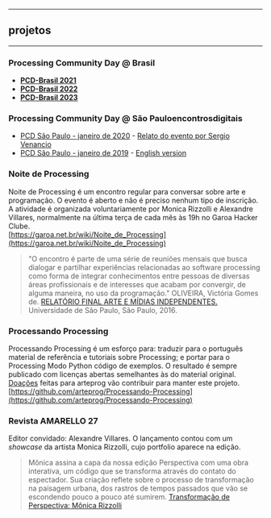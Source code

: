 <!--- p class="h0"><strong>arteprog</strong> arte e programação</p --->

<hr>

## projetos

<hr>

### Processing Community Day @ Brasil 

- [**PCD-Brasil 2021**](https://pcd2021.encontrosdigitais.com.br/)
- [**PCD-Brasil 2022**](https://pcd2022.encontrosdigitais.com.br/)
- [**PCD-Brasil 2023**](https://pcd2023.encontrosdigitais.com.br/)

### Processing Community Day @ São Pauloencontrosdigitais

- [PCD São Paulo - janeiro de 2020](https://arteprog.space/PCD-SP-20) - [Relato do evento por Sergio Venancio](https://arteprog.space/PCD-SP-20/relatos/pt)
- [PCD São Paulo - janeiro de 2019](https://arteprog.space/PCD-SP-19/PT/) - [English version](https://arteprog.space/PCD-SP-19/EN/)

### Noite de Processing

Noite de Processing é um encontro regular para conversar sobre arte e programação. O evento é aberto e não é preciso nenhum tipo de inscrição. A atividade é organizada voluntariamente por Monica Rizzolli e Alexandre Villares, normalmente na última terça de cada mês às 19h no Garoa Hacker Clube.<br>
[https://garoa.net.br/wiki/Noite_de_Processing](https://garoa.net.br/wiki/Noite_de_Processing)

> "O encontro é parte de uma série de reuniões mensais que busca dialogar e partilhar experiências relacionadas ao software processing como forma de integrar conhecimentos entre pessoas de diversas áreas profissionais e de interesses que acabam por convergir, de alguma maneira, no uso da programação." 
> OLIVEIRA, Victória Gomes de. [RELATÓRIO FINAL ARTE E MÍDIAS INDEPENDENTES.](https://github.com/arteprog/arteprog.github.io/blob/master/assets/textos/Arte-e-Mi%CC%81dias-Independentes-Victo%CC%81ria-Gomes-de-Oliveira.pdf) Universidade de São Paulo, São Paulo, 2016.

### Processando Processing

Processando Processing é um esforço para: traduzir para o português material de referência e tutoriais sobre Processing; e portar para o Processing Modo Python código de exemplos. O resultado é sempre publicado com licenças abertas semelhantes às do material original. [Doações](https://www.patreon.com/arteprog) feitas para arteprog vão contribuir para manter este projeto.<br>
[https://github.com/arteprog/Processando-Processing](https://github.com/arteprog/Processando-Processing)

### Revista AMARELLO 27

Editor convidado: Alexandre Villares. O lançamento contou com um *showcase* da artista Monica Rizzolli, cujo portfolio aparece na edição.

> Mônica assina a capa da nossa edição Perspectiva com uma obra interativa, um código que se transforma através do contato do espectador. Sua criação reflete sobre o processo de transformação na paisagem urbana, dos rastros de tempos passados que vão se escondendo pouco a pouco até sumirem.
> [Transformação de Perspectiva: Mônica Rizzolli](http://www.amarello.com.br/artigo/transformacao-de-perspectiva-monica-rizzolli/)


 <script src="../footer.js"></script>
